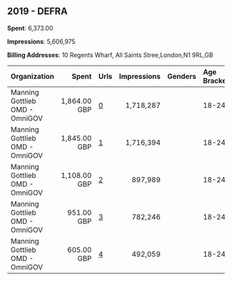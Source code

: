 ## 2019 - DEFRA 
**Spent**: 6,373.00

**Impressions**: 5,606,975

**Billing Addresses**: 10 Regents Wharf, All Saints Stree,London,N1 9RL,GB

|Organization|Spent|Urls|Impressions|Genders|Age Brackets|Country Codes|
|:---|---:|:---|---:|:---|:---|:---|
|Manning Gottlieb OMD - OmniGOV|1,864.00 GBP|[0](https://www.snap.com/political-ads/asset/ebefb8efad516ef7234d6036d65cccaab1467d117c8d38fec71a7eed4749f19a?mediaType=mp4)|1,718,287||18-24|united kingdom|
|Manning Gottlieb OMD - OmniGOV|1,845.00 GBP|[1](https://www.snap.com/political-ads/asset/1077efa1ca90a30f7fa1514fb2e3b3a4dabc6c80c2158ede8cf23eadb498a0ef?mediaType=mp4)|1,716,394||18-24|united kingdom|
|Manning Gottlieb OMD - OmniGOV|1,108.00 GBP|[2](https://www.snap.com/political-ads/asset/ebefb8efad516ef7234d6036d65cccaab1467d117c8d38fec71a7eed4749f19a?mediaType=mp4)|897,989||18-24|united kingdom|
|Manning Gottlieb OMD - OmniGOV|951.00 GBP|[3](https://www.snap.com/political-ads/asset/1077efa1ca90a30f7fa1514fb2e3b3a4dabc6c80c2158ede8cf23eadb498a0ef?mediaType=mp4)|782,246||18-24|united kingdom|
|Manning Gottlieb OMD - OmniGOV|605.00 GBP|[4](https://www.snap.com/political-ads/asset/327c9d73d9390f09779d81eee9664c20ee2922445eb6462c8f5abac34ab893b8?mediaType=mp4)|492,059||18-24|united kingdom|
